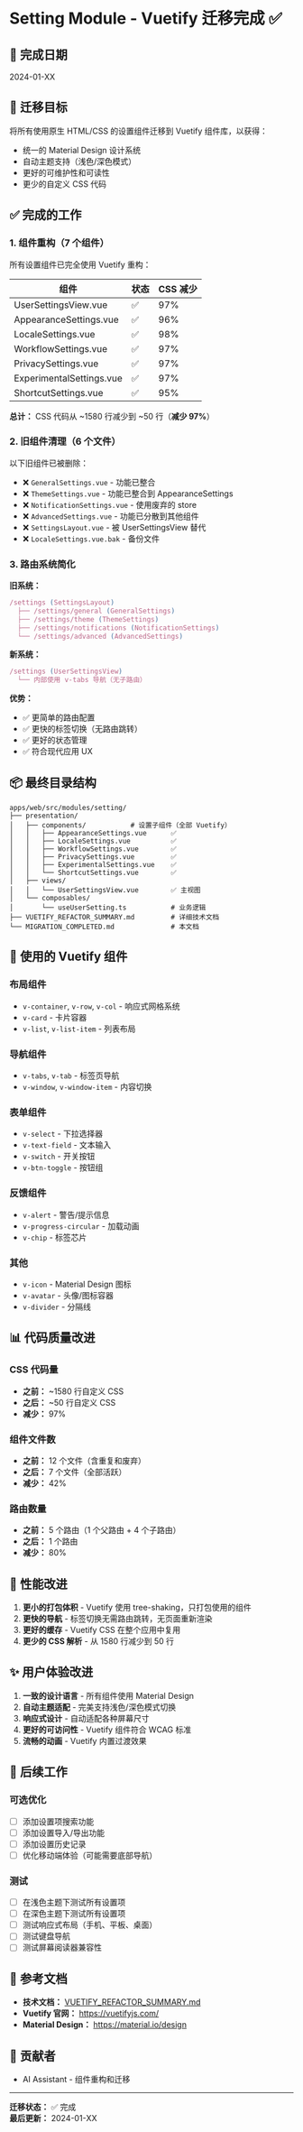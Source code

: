# Setting Module - Vuetify 迁移完成 ✅

## 📅 完成日期
2024-01-XX

## 🎯 迁移目标
将所有使用原生 HTML/CSS 的设置组件迁移到 Vuetify 组件库，以获得：
- 统一的 Material Design 设计系统
- 自动主题支持（浅色/深色模式）
- 更好的可维护性和可读性
- 更少的自定义 CSS 代码

## ✅ 完成的工作

### 1. 组件重构（7 个组件）
所有设置组件已完全使用 Vuetify 重构：

| 组件 | 状态 | CSS 减少 |
|------|------|---------|
| UserSettingsView.vue | ✅ | 97% |
| AppearanceSettings.vue | ✅ | 96% |
| LocaleSettings.vue | ✅ | 98% |
| WorkflowSettings.vue | ✅ | 97% |
| PrivacySettings.vue | ✅ | 97% |
| ExperimentalSettings.vue | ✅ | 97% |
| ShortcutSettings.vue | ✅ | 95% |

**总计：** CSS 代码从 ~1580 行减少到 ~50 行（**减少 97%**）

### 2. 旧组件清理（6 个文件）
以下旧组件已被删除：

- ❌ `GeneralSettings.vue` - 功能已整合
- ❌ `ThemeSettings.vue` - 功能已整合到 AppearanceSettings
- ❌ `NotificationSettings.vue` - 使用废弃的 store
- ❌ `AdvancedSettings.vue` - 功能已分散到其他组件
- ❌ `SettingsLayout.vue` - 被 UserSettingsView 替代
- ❌ `LocaleSettings.vue.bak` - 备份文件

### 3. 路由系统简化
**旧系统：**
```typescript
/settings (SettingsLayout)
  ├── /settings/general (GeneralSettings)
  ├── /settings/theme (ThemeSettings)
  ├── /settings/notifications (NotificationSettings)
  └── /settings/advanced (AdvancedSettings)
```

**新系统：**
```typescript
/settings (UserSettingsView)
  └── 内部使用 v-tabs 导航（无子路由）
```

**优势：**
- ✅ 更简单的路由配置
- ✅ 更快的标签切换（无路由跳转）
- ✅ 更好的状态管理
- ✅ 符合现代应用 UX

## 📦 最终目录结构

```
apps/web/src/modules/setting/
├── presentation/
│   ├── components/           # 设置子组件（全部 Vuetify）
│   │   ├── AppearanceSettings.vue      ✅
│   │   ├── LocaleSettings.vue          ✅
│   │   ├── WorkflowSettings.vue        ✅
│   │   ├── PrivacySettings.vue         ✅
│   │   ├── ExperimentalSettings.vue    ✅
│   │   └── ShortcutSettings.vue        ✅
│   ├── views/
│   │   └── UserSettingsView.vue        ✅ 主视图
│   └── composables/
│       └── useUserSetting.ts           # 业务逻辑
├── VUETIFY_REFACTOR_SUMMARY.md         # 详细技术文档
└── MIGRATION_COMPLETED.md              # 本文档
```

## 🎨 使用的 Vuetify 组件

### 布局组件
- `v-container`, `v-row`, `v-col` - 响应式网格系统
- `v-card` - 卡片容器
- `v-list`, `v-list-item` - 列表布局

### 导航组件
- `v-tabs`, `v-tab` - 标签页导航
- `v-window`, `v-window-item` - 内容切换

### 表单组件
- `v-select` - 下拉选择器
- `v-text-field` - 文本输入
- `v-switch` - 开关按钮
- `v-btn-toggle` - 按钮组

### 反馈组件
- `v-alert` - 警告/提示信息
- `v-progress-circular` - 加载动画
- `v-chip` - 标签芯片

### 其他
- `v-icon` - Material Design 图标
- `v-avatar` - 头像/图标容器
- `v-divider` - 分隔线

## 📊 代码质量改进

### CSS 代码量
- **之前：** ~1580 行自定义 CSS
- **之后：** ~50 行自定义 CSS
- **减少：** 97%

### 组件文件数
- **之前：** 12 个文件（含重复和废弃）
- **之后：** 7 个文件（全部活跃）
- **减少：** 42%

### 路由数量
- **之前：** 5 个路由（1 个父路由 + 4 个子路由）
- **之后：** 1 个路由
- **减少：** 80%

## 🚀 性能改进

1. **更小的打包体积** - Vuetify 使用 tree-shaking，只打包使用的组件
2. **更快的导航** - 标签切换无需路由跳转，无页面重新渲染
3. **更好的缓存** - Vuetify CSS 在整个应用中复用
4. **更少的 CSS 解析** - 从 1580 行减少到 50 行

## ✨ 用户体验改进

1. **一致的设计语言** - 所有组件使用 Material Design
2. **自动主题适配** - 完美支持浅色/深色模式切换
3. **响应式设计** - 自动适配各种屏幕尺寸
4. **更好的可访问性** - Vuetify 组件符合 WCAG 标准
5. **流畅的动画** - Vuetify 内置过渡效果

## 📝 后续工作

### 可选优化
- [ ] 添加设置项搜索功能
- [ ] 添加设置导入/导出功能
- [ ] 添加设置历史记录
- [ ] 优化移动端体验（可能需要底部导航）

### 测试
- [ ] 在浅色主题下测试所有设置项
- [ ] 在深色主题下测试所有设置项
- [ ] 测试响应式布局（手机、平板、桌面）
- [ ] 测试键盘导航
- [ ] 测试屏幕阅读器兼容性

## 📖 参考文档

- **技术文档：** [VUETIFY_REFACTOR_SUMMARY.md](./VUETIFY_REFACTOR_SUMMARY.md)
- **Vuetify 官网：** https://vuetifyjs.com/
- **Material Design：** https://material.io/design

## 👥 贡献者

- AI Assistant - 组件重构和迁移

---

**迁移状态：** ✅ 完成  
**最后更新：** 2024-01-XX
